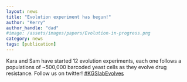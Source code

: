 ```yaml
---
layout: news
title: "Evolution experiment has begun!"
author: "Kerry"
author_handle: "dad"
#image: /assets/images/papers/Evolution-in-progress.png
category: news
tags: [publication]
---
```

Kara and Sam have started 12 evolution experiments, each one follows a populations of ~500,000 barcoded yeast cells as they evolve drug resistance. Follow us on twitter! [#KGSlabEvolves]

[#KGSlabEvolves]: https://twitter.com/KaraSchmidlin/status/1330584401843875840
